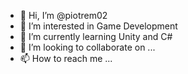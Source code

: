 - 👋 Hi, I’m @piotrem02
- 👀 I’m interested in Game Development
- 🌱 I’m currently learning Unity and C#
- 💞️ I’m looking to collaborate on ...
- 📫 How to reach me ...

<!---
piotrem02/piotrem02 is a ✨ special ✨ repository because its `README.md` (this file) appears on your GitHub profile.
You can click the Preview link to take a look at your changes.
--->
